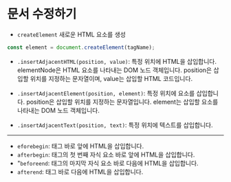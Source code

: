 # 문서 수정하기

- `createElement` 새로운 HTML 요소를 생성

```js
const element = document.createElement(tagName);
```

- `.insertAdjacentHTML(position, value)`: 특정 위치에 HTML을 삽입합니다. elementNode은 HTML 요소를 나타내는 DOM 노드 객체입니다. position은 삽입할 위치를 지정하는 문자열이며, value는 삽입할 HTML 코드입니다.

- `.insertAdjacentElement(position, element)`: 특정 위치에 요소를 삽입합니다. position은 삽입할 위치를 지정하는 문자열입니다. element는 삽입할 요소를 나타내는 DOM 노드 객체입니다.

- `.insertAdjacentText(position, text)`: 특정 위치에 텍스트를 삽입합니다.

---

- `eforebegin`: 태그 바로 앞에 HTML을 삽입합니다.
- `afterbegin`: 태그의 첫 번째 자식 요소 바로 앞에 HTML을 삽입합니다.
- "`beforeend`: 태그의 마지막 자식 요소 바로 다음에 HTML을 삽입합니다.
- `afterend`: 태그 바로 다음에 HTML을 삽입합니다.
